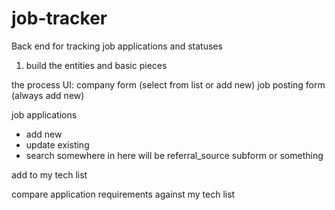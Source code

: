 # job-tracker
Back end for tracking job applications and statuses

1. build the entities and basic pieces

the process
UI: 
company form (select from list or add new)
job posting form (always add new)

job applications
* add new
* update existing
* search
somewhere in here will be referral_source subform or something


add to my tech list


compare application requirements against my tech list
